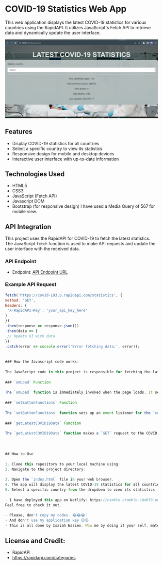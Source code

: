 # COVID-19 Statistics Web App

This web application displays the latest COVID-19 statistics for various countries using the RapidAPI. It utilizes JavaScript's Fetch API to retrieve data and dynamically update the user interface.

![App Screenshot](/images/Screenshot-Covid19%20webApp.png)

## Features

- Display COVID-19 statistics for all countries
- Select a specific country to view its statistics
- Responsive design for mobile and desktop devices
- Interactive user interface with up-to-date information

## Technologies Used

- HTML5
- CSS3
- JavaScript (Fetch API)
- Javascript DOM
- Bootstrap (for responsive design)
  I have used a Media Query of 567 for mobile view.

## API Integration

This project uses the RapidAPI for COVID-19 to fetch the latest statistics. The JavaScript `fetch` function is used to make API requests and update the user interface with the received data.

### API Endpoint

- Endpoint: [API Endpoint URL](https://covid-193.p.rapidapi.com/statistics)

### Example API Request

```javascript
fetch('https://covid-193.p.rapidapi.com/statistics', {
method: 'GET',
headers: {
 'X-RapidAPI-Key': 'your_api_key_here'
}
})
.then(response => response.json())
.then(data => {
 // Update UI with data
})
.catch(error => console.error('Error fetching data:', error));


### How the Javascript code works:

The JavaScript code in this project is responsible for fetching the latest COVID-19 statistics using the RapidAPI. It dynamically updates the user interface with the retrieved data based on user interaction.

### `onLoad` Function

The `onLoad` function is immediately invoked when the page loads. It sets up button functions and fetches the latest COVID-19 data.

### `setButtonFunctions` Function

The `setButtonFunctions` function sets up an event listener for the `countries` dropdown. When a country is selected, the function filters the COVID-19 data to find the selected country's data and updates the UI accordingly.

### `getLatestCOVID19Data` Function

The `getLatestCOVID19Data` function makes a `GET` request to the COVID-19 statistics API using the Fetch API. It populates the `countries` dropdown with all available countries and saves the retrieved COVID-19 data to the `covid19data` global variable.



## How to Use

1. Clone this repository to your local machine using:
2. Navigate to the project directory:

3. Open the `index.html` file in your web browser.
4. The app will display the latest COVID-19 statistics for all countries.
5. Select a specific country from the dropdown to view its statistics

- I have deployed this app on Netlify: https://nimble-crumble-1dd6f9.netlify.app/
Feel free to check it out.

- Please, don't copy my codes. 😂😂😂!
- And don't use my application key 😒😒
- This is all done by Isaiah Essien. Wow me by doing it your self, mate.
```
## License and Credit:
- RapidAPI 
- https://rapidapi.com/categories